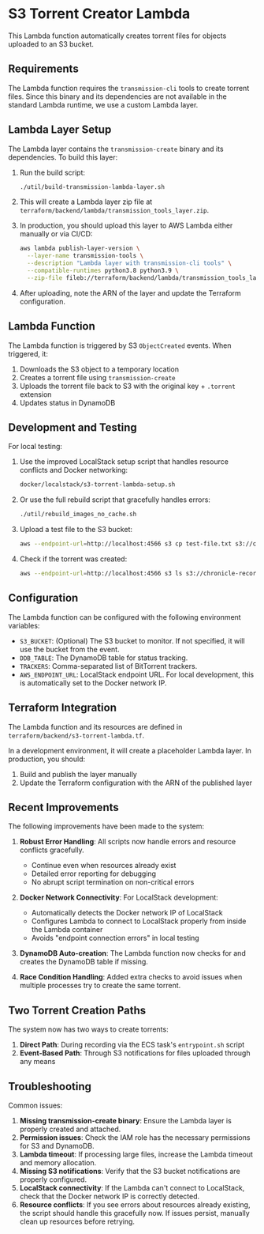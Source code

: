 # S3 Torrent Creator Lambda

This Lambda function automatically creates torrent files for objects uploaded to an S3 bucket.

## Requirements

The Lambda function requires the `transmission-cli` tools to create torrent files. Since this binary and its dependencies are not available in the standard Lambda runtime, we use a custom Lambda layer.

## Lambda Layer Setup

The Lambda layer contains the `transmission-create` binary and its dependencies. To build this layer:

1. Run the build script:
   ```bash
   ./util/build-transmission-lambda-layer.sh
   ```

2. This will create a Lambda layer zip file at `terraform/backend/lambda/transmission_tools_layer.zip`.

3. In production, you should upload this layer to AWS Lambda either manually or via CI/CD:
   ```bash
   aws lambda publish-layer-version \
     --layer-name transmission-tools \
     --description "Lambda layer with transmission-cli tools" \
     --compatible-runtimes python3.8 python3.9 \
     --zip-file fileb://terraform/backend/lambda/transmission_tools_layer.zip
   ```

4. After uploading, note the ARN of the layer and update the Terraform configuration.

## Lambda Function

The Lambda function is triggered by S3 `ObjectCreated` events. When triggered, it:

1. Downloads the S3 object to a temporary location
2. Creates a torrent file using `transmission-create`
3. Uploads the torrent file back to S3 with the original key + `.torrent` extension
4. Updates status in DynamoDB

## Development and Testing

For local testing:

1. Use the improved LocalStack setup script that handles resource conflicts and Docker networking:
   ```bash
   docker/localstack/s3-torrent-lambda-setup.sh
   ```

2. Or use the full rebuild script that gracefully handles errors:
   ```bash
   ./util/rebuild_images_no_cache.sh
   ```

3. Upload a test file to the S3 bucket:
   ```bash
   aws --endpoint-url=http://localhost:4566 s3 cp test-file.txt s3://chronicle-recordings-dev/
   ```

4. Check if the torrent was created:
   ```bash
   aws --endpoint-url=http://localhost:4566 s3 ls s3://chronicle-recordings-dev/
   ```

## Configuration

The Lambda function can be configured with the following environment variables:

- `S3_BUCKET`: (Optional) The S3 bucket to monitor. If not specified, it will use the bucket from the event.
- `DDB_TABLE`: The DynamoDB table for status tracking.
- `TRACKERS`: Comma-separated list of BitTorrent trackers.
- `AWS_ENDPOINT_URL`: LocalStack endpoint URL. For local development, this is automatically set to the Docker network IP.

## Terraform Integration

The Lambda function and its resources are defined in `terraform/backend/s3-torrent-lambda.tf`.

In a development environment, it will create a placeholder Lambda layer. In production, you should:

1. Build and publish the layer manually
2. Update the Terraform configuration with the ARN of the published layer

## Recent Improvements

The following improvements have been made to the system:

1. **Robust Error Handling**: All scripts now handle errors and resource conflicts gracefully.
   - Continue even when resources already exist
   - Detailed error reporting for debugging
   - No abrupt script termination on non-critical errors

2. **Docker Network Connectivity**: For LocalStack development:
   - Automatically detects the Docker network IP of LocalStack
   - Configures Lambda to connect to LocalStack properly from inside the Lambda container
   - Avoids "endpoint connection errors" in local testing

3. **DynamoDB Auto-creation**: The Lambda function now checks for and creates the DynamoDB table if missing.

4. **Race Condition Handling**: Added extra checks to avoid issues when multiple processes try to create the same torrent.

## Two Torrent Creation Paths

The system now has two ways to create torrents:

1. **Direct Path**: During recording via the ECS task's `entrypoint.sh` script
2. **Event-Based Path**: Through S3 notifications for files uploaded through any means

## Troubleshooting

Common issues:

1. **Missing transmission-create binary**: Ensure the Lambda layer is properly created and attached.
2. **Permission issues**: Check the IAM role has the necessary permissions for S3 and DynamoDB.
3. **Lambda timeout**: If processing large files, increase the Lambda timeout and memory allocation.
4. **Missing S3 notifications**: Verify that the S3 bucket notifications are properly configured.
5. **LocalStack connectivity**: If the Lambda can't connect to LocalStack, check that the Docker network IP is correctly detected.
6. **Resource conflicts**: If you see errors about resources already existing, the script should handle this gracefully now. If issues persist, manually clean up resources before retrying. 